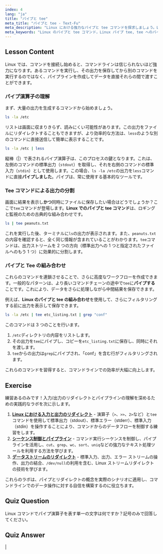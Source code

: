 ```yaml
---
index: 4
lang: "ja"
title: "パイプと tee"
meta_title: "パイプと tee - Text-Fu"
meta_description: "Linux における強力なパイプと tee コマンドを探求しましょう。Linux のパイプと tee の組み合わせでコマンドを連鎖させ、出力を画面とファイルの両方にリダイレクトする方法を学びます。このガイドでは、高度なコマンドラインデータフローのために tee にパイプする方法を解説します。"
meta_keywords: "Linux のパイプと tee コマンド，Linux パイプ tee, tee へのパイプ，Linux パイプ，tee コマンド，stdout, stdin, コマンドラインリダイレクト，Linux チュートリアル"
---
```


## Lesson Content

Linux では、コマンドを接続し始めると、コマンドラインは信じられないほど強力になります。あるコマンドを実行し、その出力を保存してから別のコマンドを実行するのではなく、パイプラインを作成してデータを直接それらの間で渡すことができます。

### パイプ演算子の理解

まず、大量の出力を生成するコマンドから始めましょう。

```bash
ls -la /etc
```

リストは画面に収まりきらず、読みにくい可能性があります。この出力をファイルにリダイレクトすることもできますが、より効率的な方法は、`less`のような別のコマンドに直接送信して簡単に表示することです。

```bash
ls -la /etc | less
```

縦棒（|）で表されるパイプ演算子は、このプロセスの鍵となります。これは、左側のコマンドの標準出力（`stdout`）を取得し、それを右側のコマンドの標準入力（`stdin`）として使用します。この場合、`ls -la /etc`の出力を`less`コマンドに直接**パイプしました**。パイプは、常に使用する基本的なツールです。

### Tee コマンドによる出力の分割

画面に結果を表示し**かつ**同時にファイルに保存したい場合はどうでしょうか？ここで`tee`コマンドが登場します。**Linux でのパイプと tee コマンド**は、ロギングと監視のための古典的な組み合わせです。

```bash
ls | tee peanuts.txt
```

これを実行した後、ターミナルに`ls`の出力が表示されます。また、`peanuts.txt`の内容を確認すると、全く同じ情報が含まれていることがわかります。`tee`コマンドは、出力ストリームを 2 つの方向（標準出力への 1 つと指定されたファイルへのもう 1 つ）に効果的に分割します。

### パイプと Tee の組み合わせ

これらのコマンドを連鎖させることで、さらに高度なワークフローを作成できます。一般的なパターンは、より長いコマンドチェーンの途中で`tee`に**パイプする**ことです。これにより、データをさらに処理しながら中間結果を保存できます。

例えば、**Linux のパイプと tee の組み合わせ**を使用して、さらにフィルタリングする前に出力を表示して保存できます。

```bash
ls -la /etc | tee etc_listing.txt | grep "conf"
```

このコマンドは 3 つのことを行います。

1.  `/etc`ディレクトリの内容をリストします。
2.  その出力を`tee`にパイプし、コピーを`etc_listing.txt`に保存し、同時にそれを渡します。
3.  `tee`からの出力は`grep`にパイプされ、「conf」を含む行がフィルタリングされます。

これらのコマンドを習得すると、コマンドラインでの効率が大幅に向上します。

## Exercise

練習あるのみです！入力/出力のリダイレクトとパイプラインの理解を深めるための実践的なラボを次に示します。

1. **[Linux における入力と出力のリダイレクト](https://labex.io/ja/labs/comptia-redirecting-input-and-output-in-linux-590840)** - 演算子（`>`、`>>`、`2>`など）と`tee`コマンドを使用して標準出力（stdout）、標準エラー（stderr）、標準入力（stdin）を操作することにより、コマンドからのデータフローを制御する練習をします。
2. **[シーケンス制御とパイプライン](https://labex.io/ja/labs/linux-sequence-control-and-pipeline-17994)** - コマンド実行シーケンスを制御し、パイプラインを活用し、`cut`、`grep`、`wc`、`sort`、`uniq`などの強力なテキスト処理ツールを利用する方法を学びます。
3. **[データストリームのリダイレクト](https://labex.io/ja/labs/linux-data-stream-redirection-17995)** - 標準入力、出力、エラー ストリームの操作、出力の結合、`/dev/null`の利用を含む、Linux ストリームリダイレクトの技術を学びます。

これらのラボは、パイプとリダイレクトの概念を実際のシナリオに適用し、コマンドラインでのデータ操作に対する自信を構築するのに役立ちます。

## Quiz Question

Linux コマンドでパイプ演算子を表す単一の文字は何ですか？記号のみで回答してください。

## Quiz Answer

|
